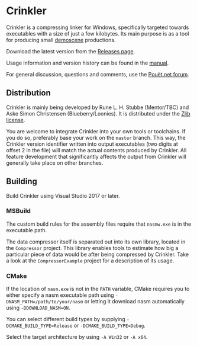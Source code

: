 # Crinkler

Crinkler is a compressing linker for Windows, specifically targeted towards executables with a size of just a few kilobytes. Its main purpose is as a tool for producing small [demoscene](https://en.wikipedia.org/wiki/Demoscene) productions.

Download the latest version from the [Releases page](https://github.com/runestubbe/Crinkler/releases).

Usage information and version history can be found in the [manual](doc/manual.txt).

For general discussion, questions and comments, use the [Pouët.net forum](http://www.pouet.net/prod.php?which=18158).

## Distribution

Crinkler is mainly being developed by Rune L. H. Stubbe (Mentor/TBC) and Aske Simon Christensen (Blueberry/Loonies). It is distributed under the [Zlib license](https://en.wikipedia.org/wiki/Zlib_License).

You are welcome to integrate Crinkler into your own tools or toolchains. If you do so, preferably base your work on the `master` branch. This way, the Crinkler version identifier written into output executables (two digits at offset 2 in the file) will match the actual contents produced by Crinkler. All feature development that significantly affects the output from Crinkler will generally take place on other branches.

## Building
Build Crinkler using Visual Studio 2017 or later.

### MSBuild
The custom build rules for the assembly files require that `nasmw.exe` is in the executable path.

The data compressor itself is separated out into its own library, located in the `Compressor` project. This library enables tools to estimate how big a particular piece of data would be after being compressed by Crinkler. Take a look at the `CompressorExample` project for a description of its usage.

### CMake
If the location of `nasm.exe` is not in the `PATH` variable, CMake requires you to either specify a nasm executable path using `-DNASM_PATH=/path/to/your/nasm` or letting it download nasm automatically using `-DDOWNLOAD_NASM=ON`.

You can select different build types by supplying `-DCMAKE_BUILD_TYPE=Release` or `-DCMAKE_BUILD_TYPE=Debug`.

Select the target architecture by using `-A Win32` or `-A x64`.
